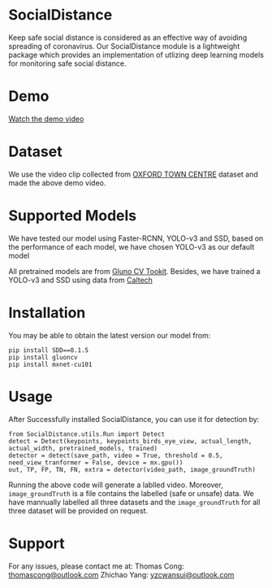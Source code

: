 # SocialDistance
Keep safe social distance is considered as an effective way of avoiding spreading of coronavirus. Our SocialDistance module is a lightweight package which provides an implementation of utlizing deep learning models for monitoring safe social distance.

# Demo
[Watch the demo video](https://www.youtube.com/watch?v=1s46BJJj6rw&t=5s)

# Dataset
We use the video clip collected from [OXFORD TOWN CENTRE](https://www.robots.ox.ac.uk/ActiveVision/Research/Projects/2009bbenfold_headpose/project.html) dataset and made the above demo video.

# Supported Models
We have tested our model using Faster-RCNN, YOLO-v3 and SSD, based on the performance of each model, we have chosen YOLO-v3 as our default model

All pretrained models are from [Gluno CV Tookit](https://github.com/dmlc/gluon-cv). Besides, we have trained a YOLO-v3 and SSD using data from [Caltech](http://www.vision.caltech.edu/Image_Datasets/CaltechPedestrians/)

# Installation
You may be able to obtain the latest version our model from:
```
pip install SDD==0.1.5
pip install gluoncv
pip install mxnet-cu101
```

# Usage
After Successfully installed SocialDistance, you can use it for detection by:
```
from SocialDistance.utils.Run import Detect
detect = Detect(keypoints, keypoints_birds_eye_view, actual_length, actual_width, pretrained_models, trained)
detector = detect(save_path, video = True, threshold = 0.5, need_view_tranformer = False, device = mx.gpu())
out, TP, FP, TN, FN, extra = detector(video_path, image_groundTruth)
```
Running the above code will generate a lablled video. Moreover, `image_groundTruth` is a file contains the labelled (safe or unsafe) data. We have mannually labelled all three datasets and the `image_groundTruth` for all three dataset will be provided on request. 

# Support
For any issues, please contact me at:
Thomas Cong: thomascong@outlook.com
Zhichao Yang: yzcwansui@outlook.com
